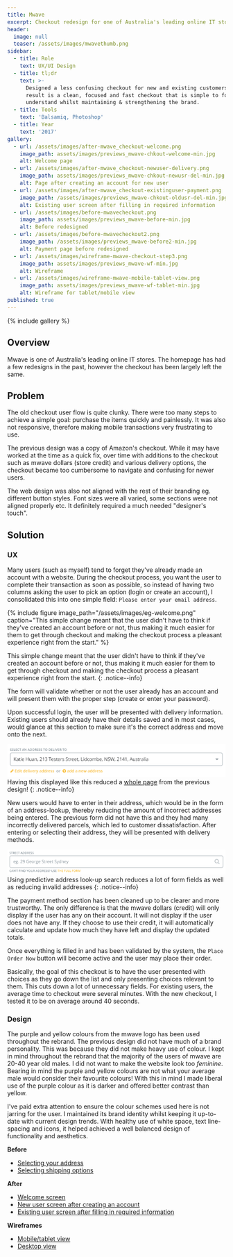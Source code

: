 ```yaml
---
title: Mwave
excerpt: Checkout redesign for one of Australia's leading online IT stores
header:
  image: null
  teaser: /assets/images/mwavethumb.png
sidebar:
  - title: Role
    text: UX/UI Design
  - title: tl;dr
    text: >-
      Designed a less confusing checkout for new and existing customers. The end
      result is a clean, focused and fast checkout that is simple to follow and
      understand whilst maintaining & strengthening the brand.
  - title: Tools
    text: 'Balsamiq, Photoshop'
  - title: Year
    text: '2017'
gallery:
  - url: /assets/images/after-mwave_checkout-welcome.png
    image_path: assets/images/previews_mwave-chkout-welcome-min.jpg
    alt: Welcome page
  - url: /assets/images/after-mwave_checkout-newuser-delivery.png
    image_path: assets/images/previews_mwave-chkout-newusr-del-min.jpg
    alt: Page after creating an account for new user
  - url: /assets/images/after-mwave_checkout-existinguser-payment.png
    image_path: /assets/images/previews_mwave-chkout-oldusr-del-min.jpg
    alt: Existing user screen after filling in required information
  - url: /assets/images/before-mwavecheckout.png
    image_path: assets/images/previews_mwave-before-min.jpg
    alt: Before redesigned
  - url: /assets/images/before-mwavecheckout2.png
    image_path: /assets/images/previews_mwave-before2-min.jpg
    alt: Payment page before redesigned
  - url: /assets/images/wireframe-mwave-checkout-step3.png
    image_path: assets/images/previews_mwave-wf-min.jpg
    alt: Wireframe
  - url: /assets/images/wireframe-mwave-mobile-tablet-view.png
    image_path: assets/images/previews_mwave-wf-tablet-min.jpg
    alt: Wireframe for tablet/mobile view
published: true
---
```


{% include gallery %}

## Overview
Mwave is one of Australia's leading online IT stores. The homepage has had a few redesigns in the past, however the checkout has been largely left the same.

## Problem
The old checkout user flow is quite clunky. There were too many steps to achieve a simple goal: purchase the items quickly and painlessly. It was also not responsive, therefore making mobile transactions very frustrating to use.

The previous design was a copy of Amazon's checkout. While it may have worked at the time as a quick fix, over time with additions to the checkout such as mwave dollars (store credit) and various delivery options, the checkout became too cumbersome to navigate and confusing for newer users.

The web design was also not aligned with the rest of their branding eg. different button styles. Font sizes were all varied, some sections were not aligned properly etc. It definitely required a much needed "designer's touch".

## Solution

### UX
Many users (such as myself) tend to forget they've already made an account with a website. During the checkout process, you want the user to complete their transaction as soon as possible, so instead of having two columns asking the user to pick an option (login or create an account), I consolidated this into one simple field: `Please enter your email address`.

{% include figure image_path="/assets/images/eg-welcome.png" caption="This simple change meant that the user didn't have to think if they've created an account before or not, thus making it much easier for them to get through checkout and making the checkout process a pleasant experience right from the start." %}

This simple change meant that the user didn't have to think if they've created an account before or not, thus making it much easier for them to get through checkout and making the checkout process a pleasant experience right from the start.
{: .notice--info}

The form will validate whether or not the user already has an account and will present them with the proper step (create or enter your password).

Upon successful login, the user will be presented with delivery information. Existing users should already have their details saved and in most cases, would glance at this section to make sure it's the correct address and move onto the next.

![](/assets/images/eg-selectaddress.png)
Having this displayed like this reduced a [whole page](/assets/images/before-mwavecheckout.png) from the previous design! {: .notice--info}

New users would have to enter in their address, which would be in the form of an address-lookup, thereby reducing the amount of incorrect addresses being entered. The previous form did not have this and they had many incorrectly delivered parcels, which led to customer dissatisfaction. After entering or selecting their address, they will be presented with delivery methods.

![](/assets/images/eg-enteraddress.png)
Using predictive address look-up search reduces a lot of form fields as well as reducing invalid addresses {: .notice--info}

The payment method section has been cleaned up to be clearer and more trustworthy. The only difference is that the mwave dollars (credit) will only display if the user has any on their account. It will not display if the user does not have any. If they choose to use their credit, it will automatically calculate and update how much they have left and display the updated totals.

Once everything is filled in and has been validated by the system, the `Place Order Now` button will become active and the user may place their order.

Basically, the goal of this checkout is to have the user presented with choices as they go down the list and only presenting choices relevant to them. This cuts down a lot of unnecessary fields. For existing users, the average time to checkout were several minutes. With the new checkout, I tested it to be on average around 40 seconds.

### Design
The purple and yellow colours from the mwave logo has been used throughout the rebrand. The previous design did not have much of a brand personality. This was because they did not make heavy use of colour. I kept in mind throughout the rebrand that the majority of the users of mwave are 20-40 year old males. I did not want to make the website look too *feminine*. Bearing in mind the purple and yellow colours are not what your average male would consider their favourite colours! With this in mind I made liberal use of the purple colour as it is darker and offered better contrast than yellow.

I've paid extra attention to ensure the colour schemes used here is not jarring for the user. I maintained its brand identity whilst keeping it up-to-date with current design trends. With healthy use of white space, text line-spacing and icons, it helped achieved a well balanced design of functionality and aesthetics.

**Before**
* [Selecting your address](/assets/images/before-mwavecheckout.png)
* [Selecting shipping options](/assets/images/before-mwavecheckout2.png)

**After**
* [Welcome screen](/assets/images/after-mwave_checkout-welcome.png)
* [New user screen after creating an account](/assets/images/after-mwave_checkout-newuser-delivery.png)
* [Existing user screen after filling in required information](/assets/images/after-mwave_checkout-existinguser-payment.png)

**Wireframes**
* [Mobile/tablet view](/assets/images/wireframe-mwave-mobile-tablet-view.png)
* [Desktop view](/assets/images/wireframe-mwave-checkout-step3.png)
